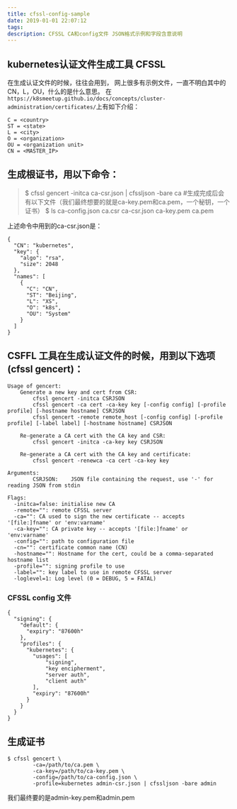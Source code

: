 ```yaml
---
title: cfssl-config-sample
date: 2019-01-01 22:07:12
tags:
description: CFSSL CA和config文件 JSON格式示例和字段含意说明
---
```


## kubernetes认证文件生成工具 CFSSL 

在生成认证文件的时候，往往会用到， 网上很多有示例文件，一直不明白其中的CN，L，OU，什么的是什么意思。
在`https://k8smeetup.github.io/docs/concepts/cluster-administration/certificates/`上有如下介绍：
```
C = <country>
ST = <state>
L = <city>
O = <organization>
OU = <organization unit>
CN = <MASTER_IP>
```

## 生成根证书，用以下命令：

> $ cfssl gencert -initca ca-csr.json | cfssljson -bare ca
> #生成完成后会有以下文件（我们最终想要的就是ca-key.pem和ca.pem，一个秘钥，一个证书）
> $ ls
> ca-config.json  ca.csr  ca-csr.json  ca-key.pem  ca.pem

上述命令中用到的ca-csr.json是：
```
{
  "CN": "kubernetes",
  "key": {
    "algo": "rsa",
    "size": 2048
  },
  "names": [
    {
      "C": "CN",
      "ST": "Beijing",
      "L": "XS",
      "O": "k8s",
      "OU": "System"
    }
  ]
}
```

## CSFFL 工具在生成认证文件的时候，用到以下选项(cfssl gencert)：
```
Usage of gencert:
    Generate a new key and cert from CSR:
        cfssl gencert -initca CSRJSON
        cfssl gencert -ca cert -ca-key key [-config config] [-profile profile] [-hostname hostname] CSRJSON
        cfssl gencert -remote remote_host [-config config] [-profile profile] [-label label] [-hostname hostname] CSRJSON

    Re-generate a CA cert with the CA key and CSR:
        cfssl gencert -initca -ca-key key CSRJSON

    Re-generate a CA cert with the CA key and certificate:
        cfssl gencert -renewca -ca cert -ca-key key

Arguments:
        CSRJSON:    JSON file containing the request, use '-' for reading JSON from stdin

Flags:
  -initca=false: initialise new CA
  -remote="": remote CFSSL server
  -ca="": CA used to sign the new certificate -- accepts '[file:]fname' or 'env:varname'
  -ca-key="": CA private key -- accepts '[file:]fname' or 'env:varname'
  -config="": path to configuration file
  -cn="": certificate common name (CN)
  -hostname="": Hostname for the cert, could be a comma-separated hostname list
  -profile="": signing profile to use
  -label="": key label to use in remote CFSSL server
  -loglevel=1: Log level (0 = DEBUG, 5 = FATAL)
```
### CFSSL config 文件
```
{
  "signing": {
    "default": {
      "expiry": "87600h"
    },
    "profiles": {
      "kubernetes": {
        "usages": [
            "signing",
            "key encipherment",
            "server auth",
            "client auth"
        ],
        "expiry": "87600h"
      }
    }
  }
}

```

## 生成证书

```
$ cfssl gencert \
        -ca=/path/to/ca.pem \
        -ca-key=/path/to/ca-key.pem \
        -config=/path/to/ca-config.json \
        -profile=kubernetes admin-csr.json | cfssljson -bare admin
```
 我们最终要的是admin-key.pem和admin.pem
